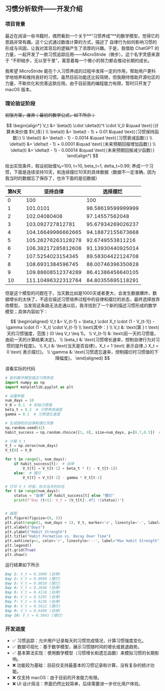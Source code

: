 ## 习惯分析软件——开发介绍

### 项目背景
最近在阅读一些书籍时，偶然看到一个关于**“习惯养成”**的数学模型，觉得它的思路非常有趣。这个公式通过数值计算的方式，描述了 自律行为如何影响习惯的形成与巩固，让我对其背后的逻辑产生了浓厚的兴趣。于是，我借助 ChatGPT 的力量，一起开发了一款习惯追踪应用——MicroStride（微步）。这个名字灵感来源于 “不积硅步，无以至千里”，寓意着每一个微小的努力都会推动长期的成长。

我希望 MicroStride 能在个人习惯养成的过程中发挥一定的作用，帮助用户更科学地培养和维持良好的习惯。虽然目前功能还比较简陋，但我期待借助开源社区的力量，不断优化和完善这款应用。由于目前我的编程能力有限，暂时只开发了 macOS 版本。

### 理论验证阶段
~~初版方案，废弃；最初的数学公式，如下所示；~~

$$
\begin{align*}
    V_t &= \beta(t) \cdot \delta(t)^t \cdot V_0  &\quad \text{（计算未来价值 $V_t$）} \\
    \beta(t) &= \beta(t - 1) + 0.01  &\quad \text{（习惯保持函数）} \\  
    \beta(t) &= \beta(t - 1) - 0.0014 &\quad \text{（习惯衰减函数）} \\  
    \delta(t) &= \delta(t - 1) + 0.0001  &\quad \text{（未来预期回报增加函数）} \\  
    \delta(t) &= \delta(t - 1) - 0.00014  &\quad \text{（未来预期回报减少函数）} 
\end{align*}
$$

给出实现条件，假设初始值V₀=100, t=10, beta_t=1, delta_t=0.99; 养成一个习惯，下面是连续坚持10天，和连续摆烂10天的具体数据（数据不一定准确，因为我当时的数据忘了保存了，也许下面的是旧数据）

| 第N天 | 坚持自律           | 选择摆烂          |
| ----- | ------------------ | ----------------- |
| 0     | 100                | 100               |
| 1     | 101.0101           | 98.58619599999999 |
| 2     | 102.04080408       | 97.14557562048    |
| 3     | 103.092727812781   | 95.67934269026237 |
| 4     | 104.16649986662665 | 94.18872155673668 |
| 5     | 105.26276263128278 | 92.6749553811216  |
| 6     | 106.38217285812608 | 91.13930440925014 |
| 7     | 107.5254023154345  | 89.58304422124708 |
| 8     | 108.6931384596745  | 88.00746396350628 |
| 9     | 109.88608512374289 | 86.41386456640105 |
| 10    | 111.10496322312764 | 84.80355695118291 |

但是这个模型的问题在于，当天数比如是1000天或者更大，会发生数据爆炸，数据增长的太快了，不适合描述习惯培养过程中的自律和摆烂的状态，最终选择放弃改模型。
当发现这条路无法走通以后，我寻找到了一个新的描述习惯形成的数学模型；具体内容如下：

$$
\begin{aligned}
V_t &= V_{t-1} + \beta_t \cdot X_t \cdot (1 - V_{t-1}) - \gamma \cdot (1 - X_t) \cdot V_{t-1} \\
\text{其中：} \\
V_t &: \text{第 } t \text{ 天的习惯强度，范围 } (0 \leq V_t \leq 1)。 \\
V_{t-1} &: \text{前一天的习惯值，由前一天的计算结果决定}。 \\
\beta_t &: \text{习惯增长速率，控制自律行为对习惯的提升程度}。 \\
X_t &: \text{当天是否自律}，X_t = 1 \text{ 表示自律，} X_t = 0 \text{ 表示摆烂}。 \\
\gamma &: \text{习惯遗忘速率，控制摆烂时习惯值的下降幅度}。
\end{aligned}
$$


请看实际的代码

```python
# 新的数学模型描述习惯养成
import numpy as np
import matplotlib.pyplot as plt

# 设置参数
num_days = 10
V_0 = 0.1  # 初始习惯值
beta_t = 0.2  # 习惯养成速度
gamma = 0.1  # 习惯遗忘速度

# 生成随机的自律和摆烂天数
np.random.seed(42)
habit_success = np.random.choice([1, 0], size=num_days, p=[0.7,0.3])  # 前一个参数自律，后一个参数摆烂

# 计算 V_t
V_t = np.zeros(num_days)
V_t[0] = V_0

for t in range(1, num_days):
    if habit_success[t]:  # 自律
        V_t[t] = V_t[t-1] + beta_t * (1 - V_t[t-1])
    else:  # 摆烂
        V_t[t] = V_t[t-1] - gamma * V_t[t-1]

# 打印 V_t 的值，标注当天的状态
for t in range(num_days):
    status = "自律" if habit_success[t] else "摆烂"
    print(f"Day {t+1}: V_t = {V_t[t]:.4f} ({status})")


# 画图
plt.figure(figsize=(8, 5))
plt.plot(range(1, num_days + 1), V_t, marker='o', linestyle='-', label="Habit Strength (V_t)")
plt.xlabel("Days")
plt.ylabel("Habit Strength")
plt.title("Habit Formation vs. Decay Over Time")
plt.axhline(y=1, color='r', linestyle='--', label="Max Habit Strength")
plt.legend()
plt.grid(True)
plt.show()
```

运行结果如下所示

```markdown
Day 1: V_t = 0.1000 (自律)
Day 2: V_t = 0.0900 (摆烂)
Day 3: V_t = 0.0810 (摆烂)
Day 4: V_t = 0.2648 (自律)
Day 5: V_t = 0.4118 (自律)
Day 6: V_t = 0.5295 (自律)
Day 7: V_t = 0.6236 (自律)
Day 8: V_t = 0.5612 (摆烂)
Day 9: V_t = 0.6490 (自律)
Day 10: V_t = 0.5841 (摆烂)
```
### 开发进度
- ✅ 习惯追踪：允许用户记录每天的习惯完成情况，计算习惯强度变化。
- ✅ 数据可视化：基于数学模型，展示习惯随时间的增长或衰退趋势。
- ✅ 基本算法实现：使用数学模型（习惯增长和遗忘函数）来模拟习惯的长期影响。
- ❌ 功能较为基础：目前仅支持最基本的习惯记录和计算，没有复杂的统计功能。
- ❌ 仅支持 macOS：由于目前的开发能力有限。
- ❌ UI 设计简洁：界面仍然比较简单，后续需要进一步优化用户体验。

